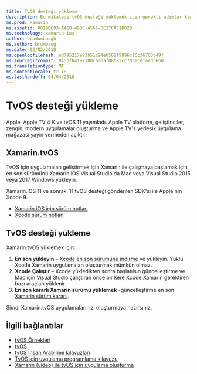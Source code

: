 ```yaml
---
title: TvOS desteği yükleme
description: Bu makalede tvOS desteği yüklemek için gerekli adımlar kapsanmaktadır.
ms.prod: xamarin
ms.assetid: 0819DC93-A46B-49DC-A566-8E27CAE1B829
ms.technology: xamarin-ios
author: bradumbaugh
ms.author: brumbaug
ms.date: 02/02/2018
ms.openlocfilehash: ed795217e93b51c94e6502f9996c16c36783c49f
ms.sourcegitcommit: 945df041e2180cb20af08b83cc703ecd1aedc6b0
ms.translationtype: MT
ms.contentlocale: tr-TR
ms.lasthandoff: 04/04/2018
---
```

# <a name="installing-tvos-support"></a>TvOS desteği yükleme

Apple, Apple TV 4 K ve tvOS 11 yayımladı. Apple TV platform, geliştiriciler, zengin, modern uygulamalar oluşturma ve Apple TV's yerleşik uygulama mağazası yayın vermeden açıktır.

## <a name="xamarintvos"></a>Xamarin.tvOS

TvOS için uygulamaları geliştirmek için Xamarin ile çalışmaya başlamak için en son sürümünü Xamarin.iOS Visual Studio'da Mac veya Visual Studio 2015 veya 2017 Windows yükleyin.  

Xamarin.iOS 11 ve sonraki 11 tvOS desteği gönderilen SDK'sı ile Apple'nın Xcode 9. 

- [Xamarin.iOS için sürüm notları](https://developer.xamarin.com/releases/ios/)
- [Xcode sürüm notları](https://developer.apple.com/library/content/releasenotes/DeveloperTools/RN-Xcode/Chapters/Introduction.html#//apple_ref/doc/uid/TP40001051-CH1-SW876)

## <a name="installing-tvos-support"></a>TvOS desteği yükleme

Xamarin.tvOS yüklemek için:

1. **En son yükleyin** – [Xcode en son sürümünü indirme](https://developer.apple.com/xcode/download/) ve yükleyin. Yüklü Xcode Xamarin uygulamaları oluşturmak mümkün olmaz. 
2. **Xcode Çalıştır** – Xcode yükledikten sonra başlatılsın güncelleştirme ve Mac için Visual Studio çalıştıran önce bir kere Xcode Xamarin gerektiren bazı araçları yüklenir.
3. **En son kararlı Xamarin sürümü yüklemek** -güncelleştirme en son [Xamarin sürüm kararlı](https://developer.xamarin.com/recipes/cross-platform/ide/change_updates_channel/).

Şimdi Xamarin.tvOS uygulamalarınızı oluşturmaya hazırsınız. 



## <a name="related-links"></a>İlgili bağlantılar

- [tvOS Örnekleri](https://developer.xamarin.com/samples/tvos/all/)
- [tvOS](https://developer.apple.com/tvos/)
- [tvOS İnsan Arabirimi kılavuzları](https://developer.apple.com/tvos/human-interface-guidelines/)
- [TvOS için uygulama programlama kılavuzu](https://developer.apple.com/library/prerelease/tvos/documentation/General/Conceptual/AppleTV_PG/)
- [Xamarin (video) ile tvOS için uygulama oluşturma](https://university.xamarin.com/lightninglectures/tvos-with-xamarin)
